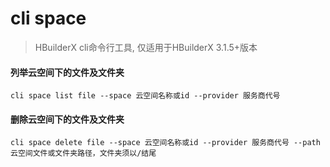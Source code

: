 # cli space

> HBuilderX cli命令行工具, 仅适用于HBuilderX 3.1.5+版本

#### 列举云空间下的文件及文件夹

```shell
cli space list file --space 云空间名称或id --provider 服务商代号
```

#### 删除云空间下的文件及文件夹

```shell
cli space delete file --space 云空间名称或id --provider 服务商代号 --path 云空间文件或文件夹路径，文件夹须以/结尾
```
